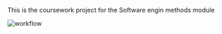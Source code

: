 This is the coursework project for the Software engin methods module


![workflow](https://github.com/<UserName>/<RepositoryName>/actions/workflows/main.yml/badge.svg)